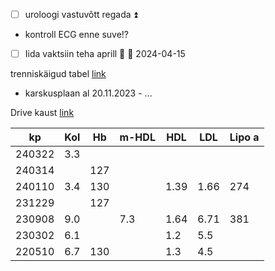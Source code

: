 
- [ ] uroloogi vastuvõtt regada ⏫ 
- kontroll ECG enne suve!?
- [ ] Iida vaktsiin teha aprill 🔼 📅 2024-04-15 

trenniskäigud tabel [link](https://docs.google.com/spreadsheets/d/1HZf4cDL4716lkkL-UVDJTMvBe2NElg1nX3z8Emo_ZVQ/edit?usp=sharing)
- karskusplaan al 20.11.2023 - ...

Drive kaust [link](https://drive.google.com/drive/folders/12mytIbwScsFgjtR2tFgdV3VrJHsqvVOU)


| kp     | Kol | Hb  | m-HDL | HDL  | LDL  | Lipo a |
| ------ | --- | --- | ----- | ---- | ---- | ------ |
| 240322 | 3.3 |     |       |      |      |        |
| 240314 |     | 127 |       |      |      |        |
| 240110 | 3.4 | 130 |       | 1.39 | 1.66 | 274    |
| 231229 |     | 127 |       |      |      |        |
| 230908 | 9.0 |     | 7.3   | 1.64 | 6.71 | 381    |
| 230302 | 6.1 |     |       | 1.2  | 5.5  |        |
| 220510 | 6.7 | 130 |       | 1.3  | 4.5  |        |
